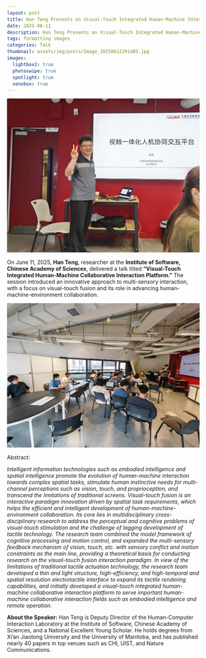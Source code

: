 ```yaml
---
layout: post
title: Han Teng Presents on Visual-Touch Integrated Human-Machine Interaction
date: 2025-06-11
description: Han Teng Presents on Visual-Touch Integrated Human-Machine Interaction
tags: formatting images
categories: Talk
thumbnail: assets/img/posts/Image_20250612201405.jpg
images:
  lightbox2: true
  photoswipe: true
  spotlight: true
  venobox: true
---
```


<div class="post_img">
  <img src="/assets/img/posts/Image_20250612201405.jpg" alt="" width="1000"/>
</div>

On June 11, 2025, **Han Teng**, researcher at the **Institute of Software, Chinese Academy of Sciences**, delivered a talk titled **“Visual-Touch Integrated Human-Machine Collaborative Interaction Platform.”** The session introduced an innovative approach to multi-sensory interaction, with a focus on visual-touch fusion and its role in advancing human-machine-environment collaboration.
<p> </p>
<div class="post_img">
  <img src="/assets/img/posts/Image_20250612201353.jpg" alt="" width="1000"/>
</div>
<p> </p>
Abstract:

*Intelligent information technologies such as embodied intelligence and spatial intelligence promote the evolution of human-machine interaction towards complex spatial tasks, stimulate human instinctive needs for multi-channel perceptions such as vision, touch, and proprioception, and transcend the limitations of traditional screens. Visual-touch fusion is an interactive paradigm innovation driven by spatial task requirements, which helps the efficient and intelligent development of human-machine-environment collaboration. Its core lies in multidisciplinary cross-disciplinary research to address the perceptual and cognitive problems of visual-touch stimulation and the challenge of lagging development of tactile technology. The research team combined the model framework of cognitive processing and motion control, and expanded the multi-sensory feedback mechanism of vision, touch, etc. with sensory conflict and motion constraints as the main line, providing a theoretical basis for conducting research on the visual-touch fusion interaction paradigm. In view of the limitations of traditional tactile actuation technology, the research team developed a thin and light structure, high-efficiency, and high-temporal and spatial resolution electrotactile interface to expand its tactile rendering capabilities, and initially developed a visual-touch integrated human-machine collaborative interaction platform to serve important human-machine collaborative interaction fields such as embodied intelligence and remote operation.*

**About the Speaker:**
Han Teng is Deputy Director of the Human-Computer Interaction Laboratory at the Institute of Software, Chinese Academy of Sciences, and a National Excellent Young Scholar. He holds degrees from Xi’an Jiaotong University and the University of Manitoba, and has published nearly 40 papers in top venues such as CHI, UIST, and Nature Communications.

